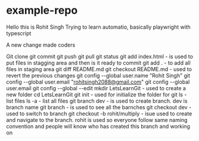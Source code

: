 # example-repo

Hello this is Rohit Singh
Trying to learn automatio, basically playwright with typescript

A new change made coders

Git clone
git commit
git push
git pull
git status
git add index.html -  is used to put files in stagging area and then is it ready to commit
git add . - to add all files in staging area
git diff README.md
git checkout README.md - used to revert the previous changes
git config --global user.name "Rohit Singh"
git config --global user.email "rohitsingh2088@gmail.com"
git config --global user.email
git config --global --edit
mkdir LetsLearnGit - used to create a new folder
cd LetsLearnGit
git init - used for initialize the folder for git
ls - list files
ls -a - list all files
git branch dev - is used to create branch. dev is branch name
git branch - is used to see all the barnches
git checkout dev - used to switch to branch
git checkout -b rohit/multiply - isue used to create and navigate to the branch. rohit is used so everyone follow same naming convention and people will know who has created this branch and working on
